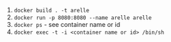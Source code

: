 1. `docker build . -t arelle`
1. `docker run -p 8080:8080 --name arelle arelle`
1. `docker ps` - see container name or id
1. `docker exec -t -i <container name or id> /bin/sh`